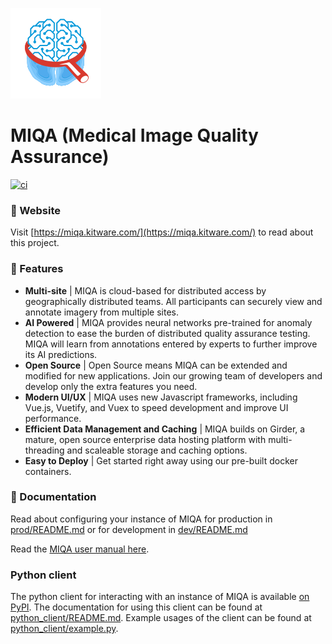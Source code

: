 [![logo](web_client/public/favicon.ico)](https://github.com/OpenImaging/miqa/)
# MIQA (Medical Image Quality Assurance)


[![ci](https://github.com/OpenImaging/miqa/actions/workflows/ci.yml/badge.svg?branch=master)](https://github.com/OpenImaging/miqa/actions/workflows/ci.yml)

### :link: Website
Visit [https://miqa.kitware.com/](https://miqa.kitware.com/) to read about this project.


### :dart: Features
- **Multi-site** |
MIQA is cloud-based for distributed access by geographically distributed teams. All participants can securely view and annotate imagery from multiple sites.
- **AI Powered** |
MIQA provides neural networks pre-trained for anomaly detection to ease the burden of distributed quality assurance testing. MIQA will learn from annotations entered by experts to further improve its AI predictions.
- **Open Source** |
Open Source means MIQA can be extended and modified for new applications. Join our growing team of developers and develop only the extra features you need.
- **Modern UI/UX** |
MIQA uses new Javascript frameworks, including Vue.js, Vuetify, and Vuex to speed development and improve UI performance.
- **Efficient Data Management and Caching** |
MIQA builds on Girder, a mature, open source enterprise data hosting platform with multi-threading and scaleable storage and caching options.
- **Easy to Deploy** |
Get started right away using our pre-built docker containers.


### :page_with_curl: Documentation
Read about configuring your instance of MIQA for production in [prod/README.md](prod/README.md) or for development in [dev/README.md](dev/README.md)

Read the [MIQA user manual here](https://openimaging.github.io/miqa/).

### Python client
The python client for interacting with an instance of MIQA is available [on PyPI](https://pypi.org/project/miqa-python-client/). The documentation for using this client can be found at [python_client/README.md](python_client/README.md). Example usages of the client can be found at [python_client/example.py](python_client/example.py).
